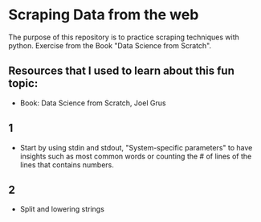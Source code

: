 # Scraping Data from the web
The purpose of this repository is to practice scraping techniques with python. Exercise from the Book "Data Science from Scratch".


## Resources that I used to learn about this fun topic:
- Book: Data Science from Scratch, Joel Grus



## 1

* Start by using stdin and stdout, "System-specific parameters" to have insights such as most common words or counting the # of lines of the lines that contains numbers.

## 2
* Split and lowering strings

